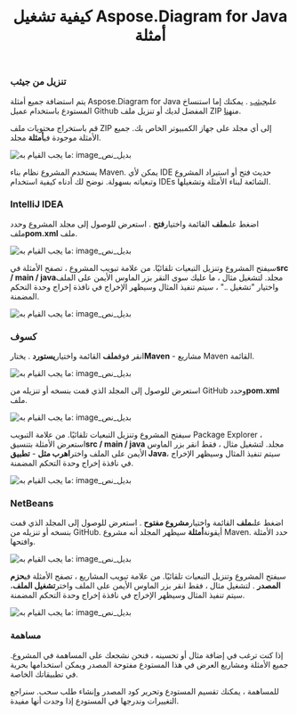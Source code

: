 ﻿---
title: كيفية تشغيل Aspose.Diagram for Java أمثلة
type: docs
weight: 90
url: /ar/java/how-to-run-aspose-diagram-for-java-examples/
---
### **تنزيل من جيثب**
 يتم استضافة جميع أمثلة Aspose.Diagram for Java على[جيثب](https://github.com/asposediagram/Aspose.Diagram-for-Java) . يمكنك إما استنساخ المستودع باستخدام عميل Github المفضل لديك أو تنزيل ملف ZIP من[هنا](https://github.com/asposediagram/Aspose.Diagram-for-Java/archive/master.zip).

 قم باستخراج محتويات ملف ZIP إلى أي مجلد على جهاز الكمبيوتر الخاص بك. جميع الأمثلة موجودة في**أمثلة** مجلد.

![ما يجب القيام به: image_بديل_نص](how-to-run-aspose-diagram-for-java-examples_1.png)

يستخدم المشروع نظام بناء Maven. يمكن لأي IDE حديث فتح أو استيراد المشروع وتبعياته بسهولة. نوضح لك أدناه كيفية استخدام IDEs الشائعة لبناء الأمثلة وتشغيلها.
### **IntelliJ IDEA**
 اضغط على**ملف** القائمة واختيار**فتح** . استعرض للوصول إلى مجلد المشروع وحدد ملف**pom.xml** ملف.

![ما يجب القيام به: image_بديل_نص](how-to-run-aspose-diagram-for-java-examples_2.png)

 سيفتح المشروع وتنزيل التبعيات تلقائيًا. من علامة تبويب المشروع ، تصفح الأمثلة في**src / main / java**مجلد. لتشغيل مثال ، ما عليك سوى النقر بزر الماوس الأيمن على الملف واختيار "تشغيل .." ، سيتم تنفيذ المثال وسيظهر الإخراج في نافذة إخراج وحدة التحكم المضمنة.

![ما يجب القيام به: image_بديل_نص](how-to-run-aspose-diagram-for-java-examples_3.png)
### **كسوف**
 انقر فوق**ملف** القائمة واختيار**يستورد** . يختار**Maven** - مشاريع Maven القائمة.

![ما يجب القيام به: image_بديل_نص](how-to-run-aspose-diagram-for-java-examples_4.png)

 استعرض للوصول إلى المجلد الذي قمت بنسخه أو تنزيله من GitHub وحدد**pom.xml** ملف.

![ما يجب القيام به: image_بديل_نص](how-to-run-aspose-diagram-for-java-examples_5.png)

 سيفتح المشروع وتنزيل التبعيات تلقائيًا. من علامة التبويب Package Explorer ، استعرض الأمثلة بتنسيق**src / main / java** مجلد. لتشغيل مثال ، فقط انقر بزر الماوس الأيمن على الملف واختر**اهرب مثل** - **تطبيق Java**، سيتم تنفيذ المثال وسيظهر الإخراج في نافذة إخراج وحدة التحكم المضمنة.

![ما يجب القيام به: image_بديل_نص](how-to-run-aspose-diagram-for-java-examples_6.png)
### **NetBeans**
 اضغط على**ملف** القائمة واختيار**مشروع مفتوح** . استعرض للوصول إلى المجلد الذي قمت بنسخه أو تنزيله من GitHub. أيقونة**أمثلة** سيظهر المجلد أنه مشروع Maven. حدد الأمثلة وافتحها.

![ما يجب القيام به: image_بديل_نص](how-to-run-aspose-diagram-for-java-examples_7.png)

 سيفتح المشروع وتنزيل التبعيات تلقائيًا. من علامة تبويب المشاريع ، تصفح الأمثلة في**حزم المصدر** . لتشغيل مثال ، فقط انقر بزر الماوس الأيمن على الملف واختر**تشغيل الملف**، سيتم تنفيذ المثال وسيظهر الإخراج في نافذة إخراج وحدة التحكم المضمنة.

![ما يجب القيام به: image_بديل_نص](how-to-run-aspose-diagram-for-java-examples_8.png)
### **مساهمة**
إذا كنت ترغب في إضافة مثال أو تحسينه ، فنحن نشجعك على المساهمة في المشروع. جميع الأمثلة ومشاريع العرض في هذا المستودع مفتوحة المصدر ويمكن استخدامها بحرية في تطبيقاتك الخاصة.

للمساهمة ، يمكنك تقسيم المستودع وتحرير كود المصدر وإنشاء طلب سحب. سنراجع التغييرات وندرجها في المستودع إذا وجدت أنها مفيدة.
